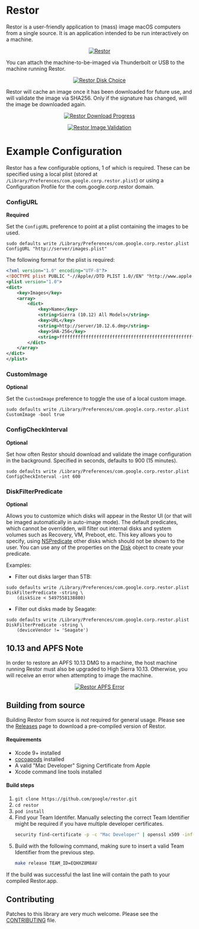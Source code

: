 # Restor

Restor is a user-friendly application to (mass) image macOS computers from a
single source. It is an application intended to be run interactively on a
machine.

<p align="center">
<a href="#restor--">
<img src="./images/restor.png" alt="Restor" />
</a>
</p>

You can attach the machine-to-be-imaged via Thunderbolt or USB to the machine
running Restor.

<p align="center">
<a href="#restor_disk_choice--">
<img src="./images/restor_disk_choice.png" alt="Restor Disk Choice" />
</a>
</p>

Restor will cache an image once it has been downloaded for future use, and will
validate the image via SHA256. Only if the signature has changed, will the image
be downloaded again.

<p align="center">
<a href="#restor_progress--">
<img src="./images/restor_progress.png" alt="Restor Download Progress" />
</a>
</p>

<p align="center">
<a href="#restor_validate--">
<img src="./images/restor_validate.png" alt="Restor Image Validation" />
</a>
</p>

# Example Configuration

Restor has a few configurable options, 1 of which is required. These can be
specified using a local plist (stored at `/Library/Preferences/com.google.corp.restor.plist`)
or using a Configuration Profile for the com.google.corp.restor domain.

### ConfigURL

__Required__

Set the `ConfigURL` preference to point at a plist containing the images to be
used.

`sudo defaults write /Library/Preferences/com.google.corp.restor.plist ConfigURL "http://server/images.plist"`

The following format for the plist is required:

```xml
<?xml version="1.0" encoding="UTF-8"?>
<!DOCTYPE plist PUBLIC "-//Apple//DTD PLIST 1.0//EN" "http://www.apple.com/DTDs/PropertyList-1.0.dtd">
<plist version="1.0">
<dict>
	<key>Images</key>
	<array>
		<dict>
			<key>Name</key>
			<string>Sierra (10.12) All Models</string>
			<key>URL</key>
			<string>http://server/10.12.6.dmg</string>
			<key>SHA-256</key>
			<string>ffffffffffffffffffffffffffffffffffffffffffffffffffffffffffffffff</string>
		</dict>
	</array>
</dict>
</plist>
```

### CustomImage

__Optional__

Set the `CustomImage` preference to toggle the use of a local custom image.

`sudo defaults write /Library/Preferences/com.google.corp.restor.plist CustomImage -bool true`

### ConfigCheckInterval

__Optional__

Set how often Restor should download and validate the image configuration in the background.
Specified in seconds, defaults to 900 (15 minutes).

`sudo defaults write /Library/Preferences/com.google.corp.restor.plist ConfigCheckInterval -int 600`

### DiskFilterPredicate

__Optional__

Allows you to customize which disks will appear in the Restor UI (or that will
be imaged automatically in auto-image mode). The default predicates, which
cannot be overridden, will filter out internal disks and system volumes such
as Recovery, VM, Preboot, etc. This key allows you to specify, using
[NSPredicate](https://developer.apple.com/library/archive/documentation/Cocoa/Conceptual/Predicates/AdditionalChapters/Introduction.html#//apple_ref/doc/uid/TP40001789)
other disks which should not be shown to the user. You can use any of the properties
on the [Disk](https://github.com/google/restor/blob/master/Common/Disk.h#L26)
object to create your predicate.

Examples:

* Filter out disks larger than 5TB:

```shell
sudo defaults write /Library/Preferences/com.google.corp.restor.plist DiskFilterPredicate -string \
    (diskSize < 5497558138880)
```

* Filter out disks made by Seagate:

```shell
sudo defaults write /Library/Preferences/com.google.corp.restor.plist DiskFilterPredicate -string \
    (deviceVendor != 'Seagate')
```

## 10.13 and APFS Note

In order to restore an APFS 10.13 DMG to a machine, the host machine running
Restor must also be upgraded to High Sierra 10.13. Otherwise, you will receive
an error when attempting to image the machine.

<p align="center">
<a href="#restor_apfs_error--">
<img src="./images/restor_apfs_error.png" alt="Restor APFS Error" />
</a>
</p>

## Building from source

Building Restor from source is _not_ required for general usage. Please see the
[Releases](https://github.com/google/restor/releases) page to download a
pre-compiled version of Restor.

#### Requirements

* Xcode 9+ installed
* [cocoapods](https://cocoapods.org) installed
* A valid "Mac Developer" Signing Certificate from Apple
* Xcode command line tools installed

#### Build steps

1. `git clone https://github.com/google/restor.git`
1. `cd restor`
1. `pod install`
1. Find your Team Identifer. Manually selecting the correct Team Identifier might be required if you have multiple developer certificates.
    ```bash
    security find-certificate -p -c "Mac Developer" | openssl x509 -inform pem -subject | perl -ne '/OU=(\w+)\// && print $1'
    ```
1. Build with the following command, making sure to insert a valid Team Identifier from the previous step.
    ```bash
    make release TEAM_ID=EQHXZ8M8AV
    ```

If the build was successful the last line will contain the path to your
compiled Restor.app.

## Contributing

Patches to this library are very much welcome. Please see the
[CONTRIBUTING](https://github.com/google/restor/blob/master/CONTRIBUTING.md)
file.
